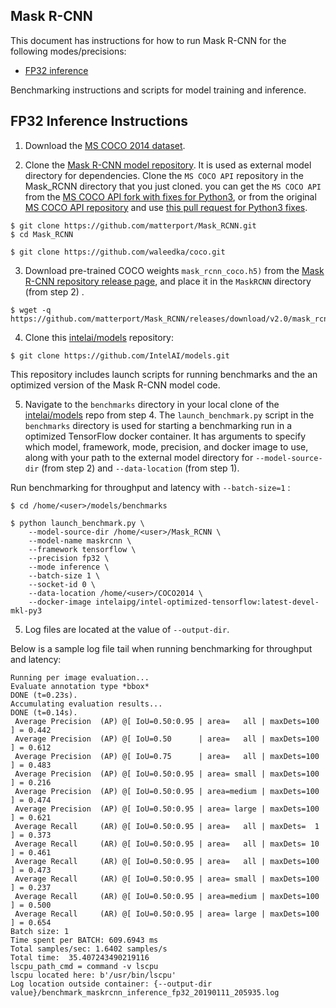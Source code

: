 ## Mask R-CNN ##

This document has instructions for how to run Mask R-CNN for the
following modes/precisions:
* [FP32 inference](#fp32-inference-instructions)

Benchmarking instructions and scripts for model training and inference.

## FP32 Inference Instructions

1. Download the [MS COCO 2014 dataset](http://cocodataset.org/#download).

2. Clone the [Mask R-CNN model repository](https://github.com/matterport/Mask_RCNN).
It is used as external model directory for dependencies.
Clone the `MS COCO API` repository in the Mask_RCNN directory that you just cloned.
you can get the `MS COCO API` from the [MS COCO API fork with fixes for Python3](https://github.com/waleedka/coco),
or from the original [MS COCO API repository](https://github.com/cocodataset/cocoapi)
and use [this pull request for Python3 fixes](https://github.com/cocodataset/cocoapi/pull/50).
```
$ git clone https://github.com/matterport/Mask_RCNN.git
$ cd Mask_RCNN

$ git clone https://github.com/waleedka/coco.git
```

3. Download pre-trained COCO weights `mask_rcnn_coco.h5)` from the
[Mask R-CNN repository release page](https://github.com/matterport/Mask_RCNN/releases/download/v2.0/mask_rcnn_coco.h5),
and place it in the `MaskRCNN` directory (from step 2) .
```
$ wget -q https://github.com/matterport/Mask_RCNN/releases/download/v2.0/mask_rcnn_coco.h5 
```

4. Clone this [intelai/models](https://github.com/IntelAI/models)
repository:

```
$ git clone https://github.com/IntelAI/models.git
```

This repository includes launch scripts for running benchmarks and the
an optimized version of the Mask R-CNN model code.

5. Navigate to the `benchmarks` directory in your local clone of
the [intelai/models](https://github.com/IntelAI/models) repo from step 4.
The `launch_benchmark.py` script in the `benchmarks` directory is
used for starting a benchmarking run in a optimized TensorFlow docker
container. It has arguments to specify which model, framework, mode,
precision, and docker image to use, along with your path to the external model directory
for `--model-source-dir` (from step 2) and `--data-location` (from step 1).


Run benchmarking for throughput and latency with `--batch-size=1` :
```
$ cd /home/<user>/models/benchmarks

$ python launch_benchmark.py \
    --model-source-dir /home/<user>/Mask_RCNN \
    --model-name maskrcnn \
    --framework tensorflow \
    --precision fp32 \
    --mode inference \
    --batch-size 1 \
    --socket-id 0 \
    --data-location /home/<user>/COCO2014 \
    --docker-image intelaipg/intel-optimized-tensorflow:latest-devel-mkl-py3
```

5. Log files are located at the value of `--output-dir`.

Below is a sample log file tail when running benchmarking for throughput
and latency:
```
Running per image evaluation...
Evaluate annotation type *bbox*
DONE (t=0.23s).
Accumulating evaluation results...
DONE (t=0.14s).
 Average Precision  (AP) @[ IoU=0.50:0.95 | area=   all | maxDets=100 ] = 0.442
 Average Precision  (AP) @[ IoU=0.50      | area=   all | maxDets=100 ] = 0.612
 Average Precision  (AP) @[ IoU=0.75      | area=   all | maxDets=100 ] = 0.483
 Average Precision  (AP) @[ IoU=0.50:0.95 | area= small | maxDets=100 ] = 0.216
 Average Precision  (AP) @[ IoU=0.50:0.95 | area=medium | maxDets=100 ] = 0.474
 Average Precision  (AP) @[ IoU=0.50:0.95 | area= large | maxDets=100 ] = 0.621
 Average Recall     (AR) @[ IoU=0.50:0.95 | area=   all | maxDets=  1 ] = 0.373
 Average Recall     (AR) @[ IoU=0.50:0.95 | area=   all | maxDets= 10 ] = 0.461
 Average Recall     (AR) @[ IoU=0.50:0.95 | area=   all | maxDets=100 ] = 0.473
 Average Recall     (AR) @[ IoU=0.50:0.95 | area= small | maxDets=100 ] = 0.237
 Average Recall     (AR) @[ IoU=0.50:0.95 | area=medium | maxDets=100 ] = 0.500
 Average Recall     (AR) @[ IoU=0.50:0.95 | area= large | maxDets=100 ] = 0.654
Batch size: 1
Time spent per BATCH: 609.6943 ms
Total samples/sec: 1.6402 samples/s
Total time:  35.407243490219116
lscpu_path_cmd = command -v lscpu
lscpu located here: b'/usr/bin/lscpu'
Log location outside container: {--output-dir value}/benchmark_maskrcnn_inference_fp32_20190111_205935.log
```